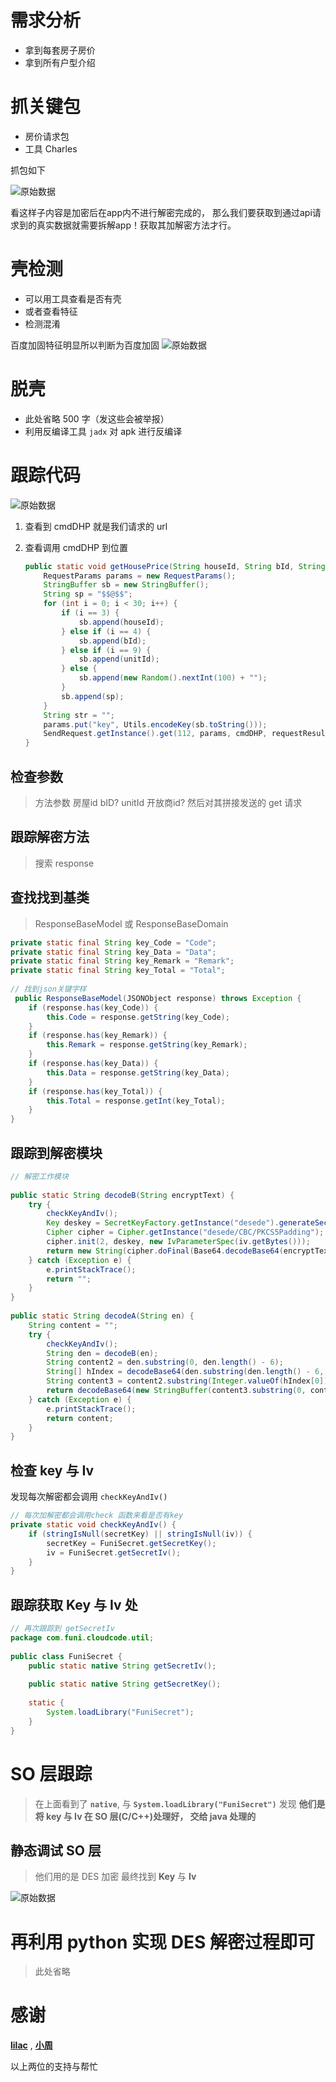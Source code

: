 # 需求分析
- 拿到每套房子房价
- 拿到所有户型介绍

# 抓关键包
- 房价请求包
- 工具 Charles

抓包如下

![原始数据](https://www.zhangkunzhi.com/images/20190720/房价信息.png)

看这样子内容是加密后在app内不进行解密完成的， 那么我们要获取到通过api请求到的真实数据就需要拆解app！获取其加解密方法才行。

# 壳检测
- 可以用工具查看是否有壳
- 或者查看特征
- 检测混淆

百度加固特征明显所以判断为百度加固
![原始数据](https://www.zhangkunzhi.com/images/20190720/查看到百度加固.png)

# 脱壳
- 此处省略 500 字（发这些会被举报）
- 利用反编译工具 `jadx` 对 apk 进行反编译

# 跟踪代码
![原始数据](https://www.zhangkunzhi.com/images/20190720/房价查询目录.png)

1. 查看到 cmdDHP 就是我们请求的 url
2. 查看调用 cmdDHP 到位置

    ```java
    public static void getHousePrice(String houseId, String bId, String unitId, RequestResultI requestResultI) {
        RequestParams params = new RequestParams();
        StringBuffer sb = new StringBuffer();
        String sp = "$$@$$";
        for (int i = 0; i < 30; i++) {
            if (i == 3) {
                sb.append(houseId);
            } else if (i == 4) {
                sb.append(bId);
            } else if (i == 9) {
                sb.append(unitId);
            } else {
                sb.append(new Random().nextInt(100) + "");
            }
            sb.append(sp);
        }
        String str = "";
        params.put("key", Utils.encodeKey(sb.toString()));
        SendRequest.getInstance().get(112, params, cmdDHP, requestResultI);
    }
    ```

## 检查参数
>方法参数 房屋id  bID? unitId 开放商id?  然后对其拼接发送的 get 请求

## 跟踪解密方法
> 搜索 response

## 查找找到基类
> ResponseBaseModel 或 ResponseBaseDomain

```java
private static final String key_Code = "Code";
private static final String key_Data = "Data";
private static final String key_Remark = "Remark";
private static final String key_Total = "Total";	
    
// 找到json关键字样 
 public ResponseBaseModel(JSONObject response) throws Exception {
    if (response.has(key_Code)) {
        this.Code = response.getString(key_Code);
    }
    if (response.has(key_Remark)) {
        this.Remark = response.getString(key_Remark);
    }
    if (response.has(key_Data)) {
        this.Data = response.getString(key_Data);
    }
    if (response.has(key_Total)) {
        this.Total = response.getInt(key_Total);
    }
}
```
    
## 跟踪到解密模块

```java
// 解密工作模块
    
public static String decodeB(String encryptText) {
    try {
        checkKeyAndIv();
        Key deskey = SecretKeyFactory.getInstance("desede").generateSecret(new DESedeKeySpec(secretKey.getBytes())); // key 处理
        Cipher cipher = Cipher.getInstance("desede/CBC/PKCS5Padding");
        cipher.init(2, deskey, new IvParameterSpec(iv.getBytes()));
        return new String(cipher.doFinal(Base64.decodeBase64(encryptText)), "UTF-8");
    } catch (Exception e) {
        e.printStackTrace();
        return "";
    }
}
    
public static String decodeA(String en) {
    String content = "";
    try {
        checkKeyAndIv();
        String den = decodeB(en);
        String content2 = den.substring(0, den.length() - 6);
        String[] hIndex = decodeBase64(den.substring(den.length() - 6, den.length()).replace("==", ""), "UTF-8").split("_");
        String content3 = content2.substring(Integer.valueOf(hIndex[0]).intValue(), content2.length());
        return decodeBase64(new StringBuffer(content3.substring(0, content3.length() - Integer.valueOf(hIndex[1]).intValue())).reverse().toString(), "UTF-8").replace("##", "").replace("{@mk7}", "");
    } catch (Exception e) {
        e.printStackTrace();
        return content;
    }
}
```
    
## 检查 key 与 Iv
发现每次解密都会调用 `checkKeyAndIv()`

```java
// 每次加解密都会调用check 函数来看是否有key
private static void checkKeyAndIv() {
    if (stringIsNull(secretKey) || stringIsNull(iv)) {
        secretKey = FuniSecret.getSecretKey();
        iv = FuniSecret.getSecretIv();
    }
}
```
    

## 跟踪获取 Key 与 Iv 处

```java
// 再次跟踪到 getSecretIv
package com.funi.cloudcode.util;
    
public class FuniSecret {
    public static native String getSecretIv();
    
    public static native String getSecretKey();
    
    static {
        System.loadLibrary("FuniSecret");
    }
}
```

# SO 层跟踪
> 在上面看到了 **`native`**, 与 **`System.loadLibrary("FuniSecret")`**
> 发现 **他们是将 key 与 Iv 在 SO 层(C/C++)处理好， 交给 java 处理的**

## 静态调试 SO 层
> 他们用的是 DES 加密
> 最终找到 **Key** 与 **Iv**

![原始数据](https://www.zhangkunzhi.com/images/20190720/IDA调试结果.png)

# 再利用 python 实现 DES 解密过程即可
> 此处省略

# 感谢

[**lilac**](https://github.com/Pr0214) , [**小周**](https://github.com/locoz666)

以上两位的支持与帮忙
